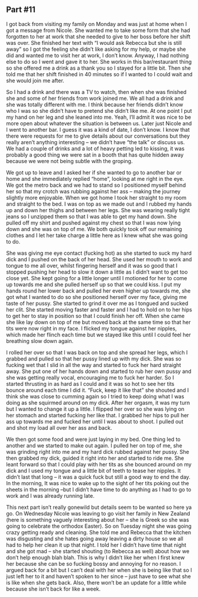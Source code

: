 ## Part #11

I got back from visiting my family on Monday and was just at home when I got a message from Nicole. She wanted me to take some form that she had forgotten to her at work that she needed to give to her boss before her shift was over. She finished her text with “I would ask Rebecca but she is still away” so I got the feeling she didn’t like asking for my help, or maybe she did and wanted me to visit her at work, I don’t know. Anyway, I had nothing else to do so I went and gave it to her. She works in this bar/restaurant thing so she offered me a drink as a thank you so I stayed for a little bit. Then she told me that her shift finished in 40 minutes so if I wanted to I could wait and she would join me after.

So I had a drink and there was a TV to watch, then when she was finished she and some of her friends from work joined me. We all had a drink and she was totally different with me. I think because her friends didn’t know who I was so she didn’t have to pretend she didn’t like me. At one point I put my hand on her leg and she leaned into me. Yeah, I’ll admit it was nice to be more open about whatever the situation is between us. Later just Nicole and I went to another bar. I guess it was a kind of date, I don’t know. I know that there were requests for me to give details about our conversations but they really aren’t anything interesting – we didn’t have “the talk” or discuss us. We had a couple of drinks and a lot of heavy petting led to kissing, it was probably a good thing we were sat in a booth that has quite hidden away because we were not being subtle with the groping.

We got up to leave and I asked her if she wanted to go to another bar or home and she immediately replied “home”, looking at me right in the eye. We got the metro back and we had to stand so I positioned myself behind her so that my crotch was rubbing against her ass – making the journey slightly more enjoyable. When we got home I took her straight to my room and straight to the bed. I was on top as we made out and I rubbed my hands up and down her thighs and between her legs. She was wearing really tight jeans so I unzipped them so that I was able to get my hand down. She pulled off my shirt and pushed against my chest so that I was now lying down and she was on top of me. We both quickly took off our remaining clothes and I let her take charge a little here as I knew what she was going to do.

She was giving me eye contact (fucking hot) as she started to suck my hard dick and I pushed on the back of her head. She used her mouth to work and tongue to me all over, whilst fingering herself and it was so good that I stopped pushing her head to slow it down a little as I didn’t want to get too close yet. She kept going for a little longer until I motioned for her to come up towards me and she pulled herself up so that we could kiss. I put my hands round her lower back and pulled her even higher up towards me, she got what I wanted to do so she positioned herself over my face, giving me taste of her pussy. She started to grind it over me as I tongued and sucked her clit. She started moving faster and faster and I had to hold on to her hips to get her to stay in position so that I could finish her off. When she came she like lay down on top of me but moved back at the same time so that her tits were now right in my face. I flicked my tongue against her nipples, which made her flinch each time but we stayed like this until I could feel her breathing slow down again.

I rolled her over so that I was back on top and she spread her legs, which I grabbed and pulled so that her pussy lined up with my dick. She was so fucking wet that I slid in all the way and started to fuck her hard straight away. She put one of her hands down and started to rub her own pussy and she was getting really vocal, encouraging me to fuck her harder. So I started thrusting in as hard as I could and it was so hot to see her tits bounce around each time I did it. “Fuck, keep it like that” she shouted and I think she was close to cumming again so I tried to keep doing what I was doing as she squirmed around on my dick. After her orgasm, it was my turn but I wanted to change it up a little. I flipped her over so she was lying on her stomach and started fucking her like that. I grabbed her hips to pull her ass up towards me and fucked her until I was about to shoot. I pulled out and shot my load all over her ass and back.

We then got some food and were just laying in my bed. One thing led to another and we started to make out again. I pulled her on top of me, she was grinding right into me and my hard dick rubbed against her pussy. She then grabbed my dick, guided it right into her and started to ride me. She leant forward so that I could play with her tits as she bounced around on my dick and I used my tongue and a little bit of teeth to tease her nipples. It didn’t last that long – it was a quick fuck but still a good way to end the day. In the morning, It was nice to wake up to the sight of her tits poking out the sheets in the morning –but I didn’t have time to do anything as I had to go to work and I was already running late.

This next part isn’t really gonewild but details seem to be wanted so here ya go. On Wednesday Nicole was leaving to go visit her family in New Zealand (here is something vaguely interesting about her – she is Greek so she was going to celebrate the orthodox Easter). So on Tuesday night she was going crazy getting ready and cleaning. She told me and Rebecca that the kitchen was disgusting and she hates going away leaving a dirty house so we all had to help her clean it up that night. I told her I didn’t have time that night and she got mad – she started shouting (to Rebecca as well) about how we don’t help enough blah blah. This is why I didn’t like her when I first knew her because she can be so fucking bossy and annoying for no reason. I argued back for a bit but I can’t deal with her when she is being like that so I just left her to it and haven’t spoken to her since – just have to see what she is like when she gets back. Also, there won’t be an update for a little while because she isn’t back for like a week.
